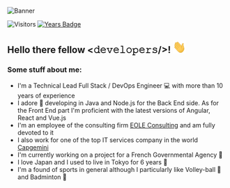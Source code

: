 ![Banner](https://i.imgur.com/Gq6hXKk.jpg)

![Visitors](https://visitor-badge.glitch.me/badge?page_id=gaetanbloch.gaetanbloch)
[![Years Badge](https://badges.pufler.dev/years/gaetanbloch)](https://badges.pufler.dev)

<h2> Hello there fellow <𝚍𝚎𝚟𝚎𝚕𝚘𝚙𝚎𝚛𝚜/>! <img src="https://github.com/ABSphreak/ABSphreak/blob/master/gifs/Hi.gif" width="30px"></h2>

<h3>Some stuff about me:</h3>

- I'm a Technical Lead Full Stack / DevOps Engineer 💻 with more than 10 years of experience
- I adore 💙 developing in Java and Node.js for the Back End side. As for the Front End part I'm proficient with the latest versions of Angular, React and Vue.js
- I'm an employee of the consulting firm [EOLE Consulting](https://www.eole-consulting.fr/) and am fully devoted to it
- I also work for one of the top IT services company in the world [Capgemini](https://www.sogeti.com/)
- I'm currently working on a project for a French Governmental Agency 🏢
- I love Japan and I used to live in Tokyo for 6 years 🗼
- I'm a found of sports in general although I particularly like Volley-ball 🏐 and Badminton 🏸
